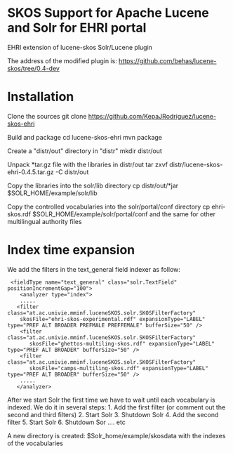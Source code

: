 # SKOS Support for Apache Lucene and Solr for EHRI portal 

EHRI extension of lucene-skos Solr/Lucene plugin

The address of the modified plugin is:
	https://github.com/behas/lucene-skos/tree/0.4-dev

Installation
============

Clone the sources
	git clone https://github.com/KepaJRodriguez/lucene-skos-ehri

Build and package
	cd lucene-skos-ehri
	mvn package

Create a "distr/out" directory in "distr"
	mkdir distr/out

Unpack *tar.gz file with the libraries in distr/out 
	tar zxvf distr/lucene-skos-ehri-0.4.5.tar.gz -C distr/out


Copy the libraries into the solr/lib directory
	cp distr/out/*jar $SOLR_HOME/example/solr/lib

Copy the controlled vocabularies into the solr/portal/conf directory
	cp ehri-skos.rdf $SOLR_HOME/example/solr/portal/conf
	and the same for other multilingual authority files


Index time expansion
====================

We add the filters in the text_general field indexer as follow:

 	 <fieldType name="text_general" class="solr.TextField" positionIncrementGap="100">
	    <analyzer type="index">
		.....
	   <filter class="at.ac.univie.mminf.luceneSKOS.solr.SKOSFilterFactory"
        skosFile="ehri-skos-experimental.rdf" expansionType="LABEL" type="PREF ALT BROADER PREFMALE PREFFEMALE" bufferSize="50" />
 	    <filter class="at.ac.univie.mminf.luceneSKOS.solr.SKOSFilterFactory"
 	       skosFile="ghettos-multiling-skos.rdf" expansionType="LABEL" type="PREF ALT BROADER" bufferSize="50" /> 
 	    <filter class="at.ac.univie.mminf.luceneSKOS.solr.SKOSFilterFactory"
 	       skosFile="camps-multiling-skos.rdf" expansionType="LABEL" type="PREF ALT BROADER" bufferSize="50" />
		.....
 	   </analyzer>

After we start Solr the first time we have to wait until each vocabulary is indexed. We do it in several steps:
	1. Add the first filter (or comment out the second and third filters)
	2. Start Solr
	3. Shutdown Solr
	4. Add the second filter
	5. Start Solr
	6. Shutdown Sor
	.... etc

A new directory is created: $Solr_home/example/skosdata with the indexes of the vocabularies



